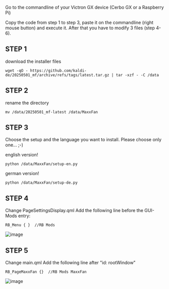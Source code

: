 Go to the commandline of your Victron GX device (Cerbo GX or a Raspberry Pi)

Copy the code from step 1 to step 3, paste it on the commandline (right mouse button) and execute it. After that you have to modify 3 files (step 4-6).

## STEP 1

download the installer files
```
wget -qO - https://github.com/kaldi-de/20250501_mf/archive/refs/tags/latest.tar.gz | tar -xzf - -C /data
```
## STEP 2
rename the directory
```
mv /data/20250501_mf-latest /data/MaxxFan
```
## STEP 3
Choose the setup and the language you want to install. Please choose only one... ;-)

english version!
```
python /data/MaxxFan/setup-en.py
```
german version!
```
python /data/MaxxFan/setup-de.py
```

## STEP 4
Change PageSettingsDisplay.qml
Add the following line before the GUI-Mods entry: 
```
RB_Menu { }  //RB Mods
```

![image](https://github.com/user-attachments/assets/4bdf2646-9ca4-4011-be0d-3f08fe6b2574)



## STEP 5
Change main.qml
Add the following line after "id: rootWindow"
```
RB_PageMaxxFan {}  //RB Mods MaxxFan
```

![image](https://github.com/user-attachments/assets/6c465aa9-2ceb-4f9e-a726-f2b66089b7f9)




